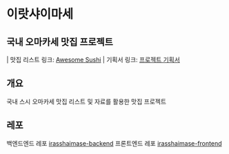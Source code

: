 # 이랏샤이마세

## 국내 오마카세 맛집 프로젝트

| 맛집 리스트 링크: [Awesome Sushi](https://github.com/738/awesome-sushi)
| 기획서 링크: [프로젝트 기획서](https://www.notion.so/sunnyson/f03aa31998914a398334c5a317854c67)

## 개요

국내 스시 오마카세 맛집 리스트 및 자료를 활용한 맛집 프로젝트


## 레포

백엔드엔드 레포 [irasshaimase-backend](https://github.com/kses1010/irasshaimase)
프론트엔드 레포 [irasshaimase-frontend](https://github.com/baekCode/irasshaimase)

